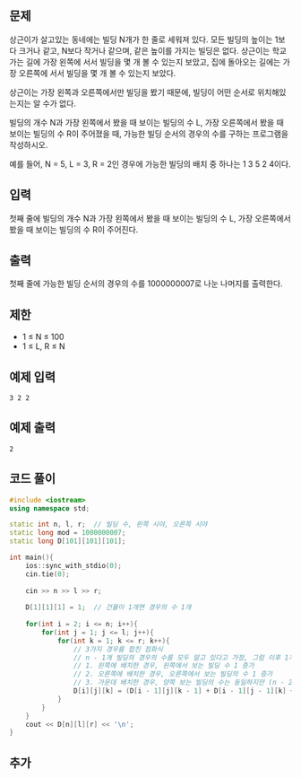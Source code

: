 ## 문제 
상근이가 살고있는 동네에는 빌딩 N개가 한 줄로 세워져 있다. 모든 빌딩의 높이는 1보다 크거나 같고, N보다 작거나 같으며, 같은 높이를 가지는 빌딩은 없다. 상근이는 학교 가는 길에 가장 왼쪽에 서서 빌딩을 몇 개 볼 수 있는지 보았고, 집에 돌아오는 길에는 가장 오른쪽에 서서 빌딩을 몇 개 볼 수 있는지 보았다.

상근이는 가장 왼쪽과 오른쪽에서만 빌딩을 봤기 때문에, 빌딩이 어떤 순서로 위치해있는지는 알 수가 없다.

빌딩의 개수 N과 가장 왼쪽에서 봤을 때 보이는 빌딩의 수 L, 가장 오른쪽에서 봤을 때 보이는 빌딩의 수 R이 주어졌을 때, 가능한 빌딩 순서의 경우의 수를 구하는 프로그램을 작성하시오.

예를 들어, N = 5, L = 3, R = 2인 경우에 가능한 빌딩의 배치 중 하나는 1 3 5 2 4이다.
## 입력
첫째 줄에 빌딩의 개수 N과 가장 왼쪽에서 봤을 때 보이는 빌딩의 수 L, 가장 오른쪽에서 봤을 때 보이는 빌딩의 수 R이 주어진다.


## 출력
첫째 줄에 가능한 빌딩 순서의 경우의 수를 1000000007로 나눈 나머지를 출력한다.

## 제한
- 1 ≤ N ≤ 100
- 1 ≤ L, R ≤ N
## 예제 입력 
```
3 2 2
```

## 예제 출력  
```
2
```
## 코드 풀이
```c++
#include <iostream>
using namespace std;

static int n, l, r;  // 빌딩 수, 왼쪽 시야, 오른쪽 시야
static long mod = 1000000007;
static long D[101][101][101];  

int main(){
    ios::sync_with_stdio(0);
    cin.tie(0);
    
    cin >> n >> l >> r;
    
    D[1][1][1] = 1;  // 건물이 1개면 경우의 수 1개
    
    for(int i = 2; i <= n; i++){
        for(int j = 1; j <= l; j++){
            for(int k = 1; k <= r; k++){
                // 3가지 경우를 합친 점화식
                // n - 1개 빌딩의 경우의 수를 모두 알고 있다고 가정, 그럼 이후 1개의 빌딩을 배치할 것인지 결정해야 함
                // 1. 왼쪽에 배치한 경우, 왼쪽에서 보는 빌딩 수 1 증가
                // 2. 오른쪽에 배치한 경우, 오른쪽에서 보는 빌딩의 수 1 증가
                // 3. 가운데 배치한 경우, 양쪽 보는 빌딩의 수는 동일하지만 (n - 2)개의 위치에 배치 가능 
                D[i][j][k] = (D[i - 1][j][k - 1] + D[i - 1][j - 1][k] + D[i - 1][j][k] * (i - 2)) % mod;
            }
        }
    }
    cout << D[n][l][r] << '\n';
}
```
## 추가
